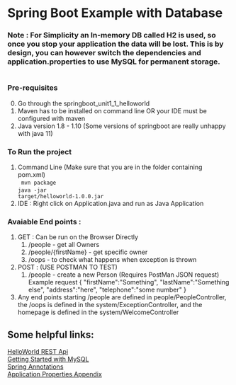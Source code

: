 # Spring Boot Example with Database

### Note : For Simplicity an In-memory DB called H2 is used, so once you stop your application the data will be lost. This is by design, you can however switch the dependencies and application.properties to use MySQL for permanent storage.
#

### Pre-requisites

0. Go through the springboot_unit1_1_helloworld
1. Maven has to be installed on command line OR your IDE must be configured with maven
2. Java version 1.8 - 1.10 (Some versions of springboot are really unhappy with java 11)

### To Run the project 
1. Command Line (Make sure that you are in the folder containing pom.xml)</br>
<code> mvn package</code></br>
<code>java -jar target/helloworld-1.0.0.jar</code>
2. IDE : Right click on Application.java and run as Java Application

### Avaiable End points : 
1. GET : Can be run on the Browser Directly 
   1. /people - get all Owners 
   2. /people/{firstName} - get specific owner 
   3. /oops - to check what happens when exception is thrown  
2. POST :  (USE POSTMAN TO TEST)
    1. /people - create a new Person (Requires PostMan JSON request) Example request { "firstName":"Something", "lastName":"Something else", "address":"here", "telephone":"some number" } </br>
3. Any end points starting /people are defined in people/PeopleController, the /oops is defined in the system/ExceptionController, and the homepage is defined in the system/WelcomeController

## Some helpful links:
[HelloWorld REST Api](https://spring.io/guides/gs/rest-service/)   
[Getting Started with MySQL](https://spring.io/guides/gs/accessing-data-mysql/)   
[Spring Annotations](https://docs.spring.io/spring-boot/docs/current/reference/htmlsingle/)   
[Application Properties Appendix](https://docs.spring.io/spring-boot/docs/current/reference/html/common-application-properties.html)   

